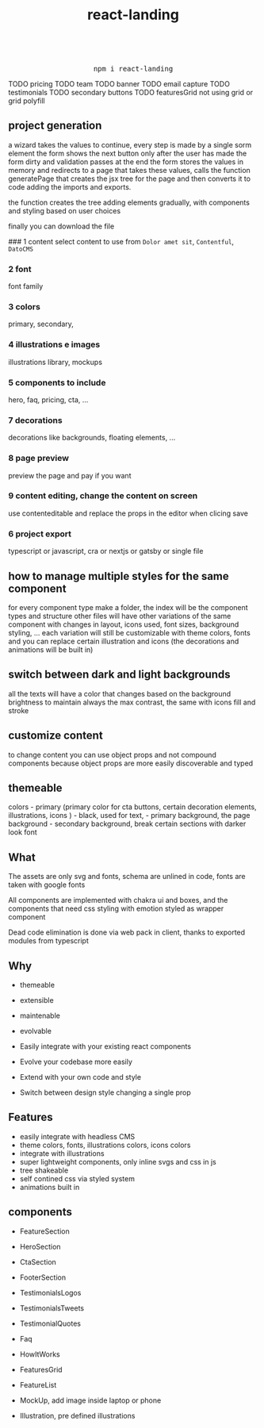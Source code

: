<div align='center'>
  <br/>
    <br/>
<h1> react-landing </h1>
    <br/>
    <br/>
    <br/>
  <pre>npm i react-landing</pre>
</div>

TODO pricing
TODO team
TODO banner
TODO email capture
TODO testimonials
TODO secondary buttons
TODO featuresGrid not using grid or grid polyfill

## project generation
a wizard takes the values to continue, every step is made by a single sorm element
the form shows the next button only after the user has made the form dirty and validation passes
at the end the form stores the values in memory and redirects to a page that takes these values, calls the function generatePage that creates the jsx tree for the page and then converts it to code adding the imports and exports.

the function creates the tree adding elements gradually, with components and styling based on user choices

finally you can download the file


### 1 content
select content to use from `Dolor amet sit`, `Contentful`, `DatoCMS`

### 2 font

font family

### 3 colors

primary, secondary,

### 4 illustrations e images

illustrations library, mockups

### 5 components to include

hero, faq, pricing, cta, ...

### 7 decorations

decorations like backgrounds, floating elements, ...

### 8 page preview

preview the page and pay if you want

### 9 content editing, change the content on screen

use contenteditable and replace the props in the editor when clicing save

### 6 project export

typescript or javascript, cra or nextjs or gatsby or single file

## how to manage multiple styles for the same component

for every component type make a folder, the index will be the component types and structure
other files will have other variations of the same component with changes in layout, icons used, font sizes, background styling, ...
each variation will still be customizable with theme colors, fonts and you can replace certain illustration and icons (the decorations and animations will be built in)

## switch between dark and light backgrounds

all the texts will have a color that changes based on the background brightness to maintain always the max contrast, the same with icons fill and stroke

## customize content

to change content you can use object props and not compound components because object props are more easily discoverable and typed

## themeable

colors - primary (primary color for cta buttons, certain decoration elements, illustrations, icons ) - black, used for text, - primary background, the page background - secondary background, break certain sections with darker look
font

## What

The assets are only svg and fonts, schema are unlined in code, fonts are taken with google fonts

All components are implemented with chakra ui and boxes, and the components that need css styling with emotion styled as wrapper component

Dead code elimination is done via web pack in client, thanks to exported modules from typescript

## Why

-   themeable
-   extensible
-   maintenable
-   evolvable

-   Easily integrate with your existing react components
-   Evolve your codebase more easily
-   Extend with your own code and style
-   Switch between design style changing a single prop

## Features

-   easily integrate with headless CMS
-   theme colors, fonts, illustrations colors, icons colors
-   integrate with illustrations
-   super lightweight components, only inline svgs and css in js
-   tree shakeable
-   self contined css via styled system
-   animations built in

## components

-   FeatureSection

-   HeroSection

-   CtaSection

-   FooterSection

-   TestimonialsLogos
-   TestimonialsTweets
-   TestimonialQuotes

-   Faq

-   HowItWorks

-   FeaturesGrid
-   FeatureList

-   MockUp, add image inside laptop or phone
-   Illustration, pre defined illustrations
